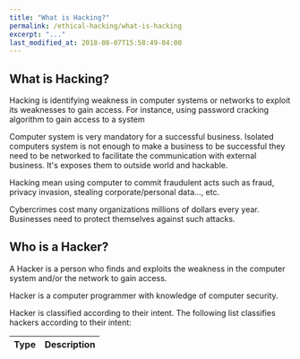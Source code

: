 ```yaml
---
title: "What is Hacking?"
permalink: /ethical-hacking/what-is-hacking
excerpt: "..."
last_modified_at: 2018-08-07T15:58:49-04:00
---
```


## What is Hacking?

Hacking is identifying weakness in computer systems or networks to exploit its weaknesses to gain access. For instance, using password cracking algorithm to gain access to a system

Computer system is very mandatory for a successful business. Isolated computers system is not enough to make a business to be successful they need to be networked to facilitate the communication with external business. It's exposes them to outside world and hackable.

Hacking mean using computer to commit fraudulent acts such as fraud, privacy invasion, stealing corporate/personal data..., etc. 

Cybercrimes cost many organizations millions of dollars every year. Businesses need to protect themselves against such attacks.

## Who is a Hacker?

A Hacker is a person who finds and exploits the weakness in the computer system and/or the network to gain access. 

Hacker is a computer programmer with knowledge of computer security.

Hacker is classified according to their intent. The following list classifies hackers according to their intent:

<table>
  <thead>
    <tr>
      <th>
        Type
      </th>
      <th>
        Description
      </th>
    </tr>
  </thead>
</table>


